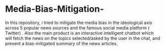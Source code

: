# Media-Bias-Mitigation-
In this repository, i tried to mitigate the media bias in the ideological axis across 5 popular news sources and the famous social media platform ( Twitter) .  Also the main product is an interactive intelligent chatbot which will fetch the news on the topics selected/asked by the user in the chat, and present a bias-mitigated  summary of the news articles.
